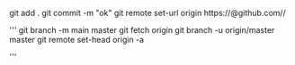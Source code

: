 git add .
git commit -m "ok"
git remote set-url origin https://<token>@github.com/<username>/<repo>

'''
git branch -m main master
git fetch origin
git branch -u origin/master master
git remote set-head origin -a

'''
